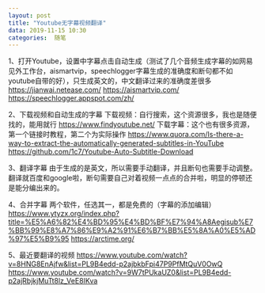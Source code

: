 ```yaml
---
layout: post
title: "Youtube无字幕视频翻译"
data: 2019-11-15 10:30
categories:  随笔
---
```


1、打开Youtube，设置中字幕点击自动生成（测试了几个音频生成字幕的如网易见外工作台，aismartvip，speechlogger字幕生成的准确度和断句都不如youtube自带的好），只生成英文的，中文翻译过来的准确度差很多
https://jianwai.netease.com/
https://aismartvip.com/
https://speechlogger.appspot.com/zh/

2、下载视频和自动生成的字幕
下载视频：自行搜索，这个资源很多，我也是随便找的，能用就行
https://www.findyoutube.net/
下载字幕：这个也有很多资源，第一个链接时教程，第二个为实际操作
https://www.quora.com/Is-there-a-way-to-extract-the-automatically-generated-subtitles-in-YouTube
https://github.com/1c7/Youtube-Auto-Subtitle-Download

3、翻译字幕
由于生成的是英文，所以需要手动翻译，并且断句也需要手动调整。翻译就百度和google啦，断句需要自己对着视频一点点的合并啦，明显的停顿还是能分编出来的。

4、合并字幕
两个软件，任选其一，都是免费的（字幕的添加编辑）
https://www.ytyzx.org/index.php?title=%E5%A6%82%E4%BD%95%E4%BD%BF%E7%94%A8Aegisub%E7%BB%99%E8%A7%86%E9%A2%91%E6%B7%BB%E5%8A%A0%E5%AD%97%E5%B9%95
https://arctime.org/

5、最近要翻译的视频
https://www.youtube.com/watch?v=8HNG8EnAjfw&list=PL9B4edd-p2ajbkbFpi47P9PfMtQuV0OwQ
https://www.youtube.com/watch?v=9W7tPUkaUZ0&list=PL9B4edd-p2ajRbjkjMuTt8lz_VeE8IKva
